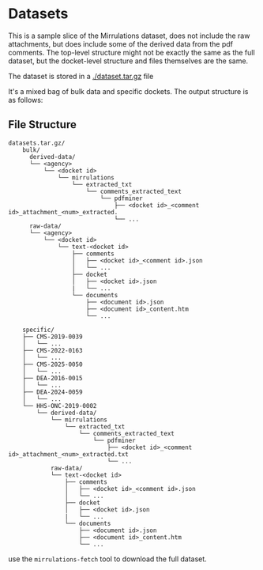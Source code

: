 # Datasets

This is a sample slice of the Mirrulations dataset, does not include the raw attachments, but does include some of the derived data from the pdf comments. The top-level structure might not be exactly the same as the full dataset, but the docket-level structure and files themselves are the same.

The dataset is stored in a [./dataset.tar.gz](./dataset.tar.gz) file

It's a mixed bag of bulk data and specific dockets. The output structure is as follows:

## File Structure

```
datasets.tar.gz/
    bulk/
      derived-data/
      └── <agency>
          └── <docket id>
              └── mirrulations
                  └── extracted_txt
                      └── comments_extracted_text
                          └── pdfminer
                              ├── <docket id>_<comment id>_attachment_<num>_extracted.
                              └── ...
      raw-data/ 
      └── <agency>
          └── <docket id>
              └── text-<docket id>
                  ├── comments
                  │   ├── <docket id>_<comment id>.json
                  │   └── ...
                  ├── docket
                  │   ├── <docket id>.json
                  |   └── ...
                  └── documents
                      ├── <document id>.json
                      ├── <document id>_content.htm
                      └── ...

    specific/
    ├── CMS-2019-0039
    │   └── ...
    ├── CMS-2022-0163
    │   └── ...
    ├── CMS-2025-0050
    │   └── ...
    ├── DEA-2016-0015
    │   └── ...
    ├── DEA-2024-0059
    │   └── ...
    └── HHS-ONC-2019-0002
        └── derived-data/
            └── mirrulations
                └── extracted_txt
                    └── comments_extracted_text
                        └── pdfminer
                            ├── <docket id>_<comment id>_attachment_<num>_extracted.txt
                            └── ...
            raw-data/ 
            └── text-<docket id>
                ├── comments
                │   ├── <docket id>_<comment id>.json
                │   └── ...
                ├── docket
                │   ├── <docket id>.json
                |   └── ...
                └── documents
                    ├── <document id>.json
                    ├── <document id>_content.htm
                    └── ...
```

use the `mirrulations-fetch` tool to download the full dataset.
